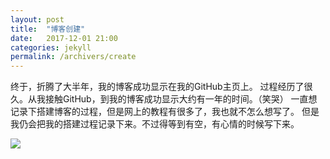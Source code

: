 ```yaml
---
layout: post
title:  "博客创建"
date:   2017-12-01 21:00
categories: jekyll
permalink: /archivers/create
---
```

终于，折腾了大半年，我的博客成功显示在我的GitHub主页上。
过程经历了很久。从我接触GitHub，到我的博客成功显示大约有一年的时间。（笑哭）
一直想记录下搭建博客的过程，但是网上的教程有很多了，我也就不怎么想写了。
但是我仍会把我的搭建过程记录下来。不过得等到有空，有心情的时候写下来。

![](http://lorempixel.com/400/200/)


